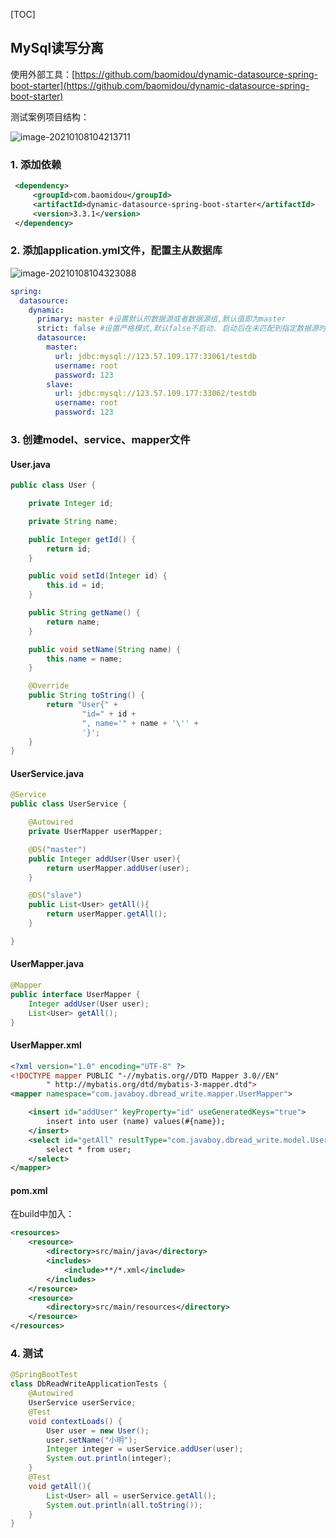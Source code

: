 [TOC]

## MySql读写分离

使用外部工具：[https://github.com/baomidou/dynamic-datasource-spring-boot-starter](https://github.com/baomidou/dynamic-datasource-spring-boot-starter)



测试案例项目结构：

![image-20210108104213711](C:\Users\杨春升\AppData\Roaming\Typora\typora-user-images\image-20210108104213711.png)

### 1. 添加依赖

```xml
 <dependency>
     <groupId>com.baomidou</groupId>
     <artifactId>dynamic-datasource-spring-boot-starter</artifactId>
     <version>3.3.1</version>
 </dependency>
```

### 2. 添加application.yml文件，配置主从数据库

![image-20210108104323088](C:\Users\杨春升\AppData\Roaming\Typora\typora-user-images\image-20210108104323088.png)

```yml
spring:
  datasource:
    dynamic:
      primary: master #设置默认的数据源或者数据源组,默认值即为master
      strict: false #设置严格模式,默认false不启动. 启动后在未匹配到指定数据源时候会抛出异常,不启动则使用默认数据源.
      datasource:
        master:
          url: jdbc:mysql://123.57.109.177:33061/testdb
          username: root
          password: 123
        slave:
          url: jdbc:mysql://123.57.109.177:33062/testdb
          username: root
          password: 123
```

### 3. 创建model、service、mapper文件

#### User.java

```java
public class User {

    private Integer id;

    private String name;

    public Integer getId() {
        return id;
    }

    public void setId(Integer id) {
        this.id = id;
    }

    public String getName() {
        return name;
    }

    public void setName(String name) {
        this.name = name;
    }

    @Override
    public String toString() {
        return "User{" +
                "id=" + id +
                ", name='" + name + '\'' +
                '}';
    }
}
```

#### UserService.java

```java
@Service
public class UserService {

    @Autowired
    private UserMapper userMapper;

    @DS("master")
    public Integer addUser(User user){
        return userMapper.addUser(user);
    }

    @DS("slave")
    public List<User> getAll(){
        return userMapper.getAll();
    }

}
```

#### UserMapper.java

```java
@Mapper
public interface UserMapper {
    Integer addUser(User user);
    List<User> getAll();
}
```

#### UserMapper.xml

```xml
<?xml version="1.0" encoding="UTF-8" ?>
<!DOCTYPE mapper PUBLIC "-//mybatis.org//DTD Mapper 3.0//EN"
        " http://mybatis.org/dtd/mybatis-3-mapper.dtd">
<mapper namespace="com.javaboy.dbread_write.mapper.UserMapper">

    <insert id="addUser" keyProperty="id" useGeneratedKeys="true">
        insert into user (name) values(#{name});
    </insert>
    <select id="getAll" resultType="com.javaboy.dbread_write.model.User">
        select * from user;
    </select>
</mapper>
```

#### pom.xml

在build中加入：

```xml
<resources>
    <resource>
        <directory>src/main/java</directory>
        <includes>
            <include>**/*.xml</include>
        </includes>
    </resource>
    <resource>
        <directory>src/main/resources</directory>
    </resource>
</resources>
```

### 4. 测试

```java
@SpringBootTest
class DbReadWriteApplicationTests {
    @Autowired
    UserService userService;
    @Test
    void contextLoads() {
        User user = new User();
        user.setName("小明");
        Integer integer = userService.addUser(user);
        System.out.println(integer);
    }
    @Test
    void getAll(){
        List<User> all = userService.getAll();
        System.out.println(all.toString());
    }
}
```

